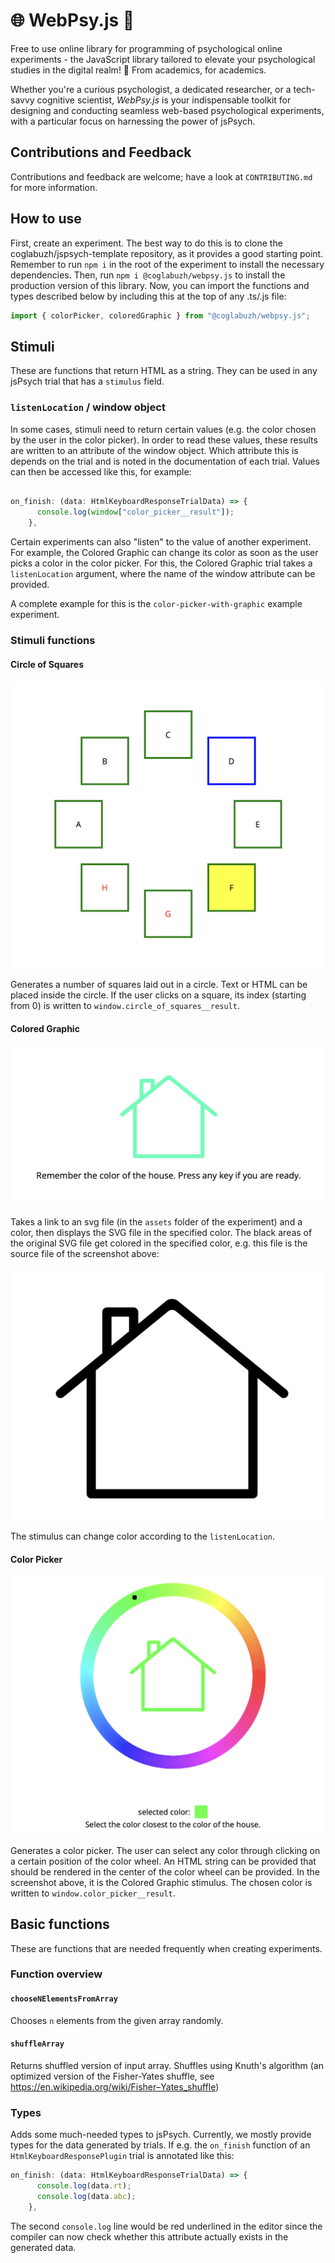 # 🌐 WebPsy.js 🧠

Free to use online library for programming of psychological online experiments - the JavaScript library tailored to elevate your psychological studies in the digital realm! 🚀 From academics, for academics.

Whether you're a curious psychologist, a dedicated researcher, or a tech-savvy cognitive scientist, _WebPsy.js_ is your indispensable toolkit for designing and conducting seamless web-based psychological experiments, with a particular focus on harnessing the power of jsPsych.


## Contributions and Feedback

Contributions and feedback are welcome; have a look at `CONTRIBUTING.md` for more information.

## How to use

First, create an experiment. The best way to do this is to clone the coglabuzh/jspsych-template repository, as it provides a good starting point. Remember to run `npm i` in the root of the experiment to install the necessary dependencies. Then, run `npm i @coglabuzh/webpsy.js` to install the production version of this library. Now, you can import the functions and types described below by including this at the top of any .ts/.js file:

```typescript
import { colorPicker, coloredGraphic } from "@coglabuzh/webpsy.js";
```

## Stimuli

These are functions that return HTML as a string. They can be used in any jsPsych trial that has a `stimulus` field. 

### `listenLocation` / window object

In some cases, stimuli need to return certain values (e.g. the color chosen by the user in the color picker). In order to read these values, these results are written to an attribute of the window object. Which attribute this is depends on the trial and is noted in the documentation of each trial. Values can then be accessed like this, for example:

```typescript

on_finish: (data: HtmlKeyboardResponseTrialData) => {
      console.log(window["color_picker__result"]);
    },

```

Certain experiments can also "listen" to the value of another experiment. For example, the Colored Graphic can change its color as soon as the user picks a color in the color picker. For this, the Colored Graphic trial takes a `listenLocation` argument, where the name of the window attribute can be provided. 

A complete example for this is the `color-picker-with-graphic` example experiment.



### Stimuli functions

#### Circle of Squares
![Screenshot of stimulus](doc_assets/image.png)

Generates a number of squares laid out in a circle. Text or HTML can be placed inside the circle. If the user clicks on a square, its index (starting from 0) is written to `window.circle_of_squares__result`.

#### Colored Graphic

![Screenshot of stimulus](image.png)

Takes a link to an svg file (in the `assets` folder of the experiment) and a color, then displays the SVG file in the specified color. The black areas of the original SVG file get colored in the specified color, e.g. this file is the source file of the screenshot above:

![Source SVG file](image-1.png)

The stimulus can change color according to the `listenLocation`.

#### Color Picker

![Screenshot of stimulus](image-2.png)

Generates a color picker. The user can select any color through clicking on a certain position of the color wheel. An HTML string can be provided that should be rendered in the center of the color wheel can be provided. In the screenshot above, it is the Colored Graphic stimulus. The chosen color is written to `window.color_picker__result`.

## Basic functions

These are functions that are needed frequently when creating experiments.

### Function overview

#### `chooseNElementsFromArray`

Chooses `n` elements from the given array randomly.

#### `shuffleArray`

Returns shuffled version of input array. Shuffles using Knuth's algorithm (an optimized version of the Fisher-Yates shuffle, see https://en.wikipedia.org/wiki/Fisher–Yates_shuffle)

### Types

Adds some much-needed types to jsPsych. Currently, we mostly provide types for the data generated by trials. If e.g. the `on_finish` function of an `HtmlKeyboardResponsePlugin` trial is annotated like this:

```typescript
on_finish: (data: HtmlKeyboardResponseTrialData) => {
      console.log(data.rt);
      console.log(data.abc);
    },

```

The second `console.log` line would be red underlined in the editor since the compiler can now check whether this attribute actually exists in the generated data.
